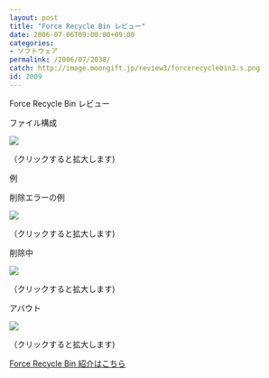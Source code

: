 ```yaml
---
layout: post
title: "Force Recycle Bin レビュー"
date: 2006-07-06T09:00:00+09:00
categories:
- ソフトウェア
permalink: /2006/07/2038/
catch: http://image.moongift.jp/review3/forcerecyclebin3.s.png
id: 2009
---
```

Force Recycle Bin レビュー  
<!--more-->

ファイル構成

  

[![](http://image.moongift.jp/review3/forcerecyclebin1.s.png)](http://image.moongift.jp/review3/forcerecyclebin1.png)  
  
（クリックすると拡大します)

  

例

  

削除エラーの例

  

[![](http://image.moongift.jp/review3/forcerecyclebin2.s.png)](http://image.moongift.jp/review3/forcerecyclebin2.png)  
  
（クリックすると拡大します)

  

削除中

  

[![](http://image.moongift.jp/review3/forcerecyclebin3.s.png)](http://image.moongift.jp/review3/forcerecyclebin3.png)  
  
（クリックすると拡大します)

  

アバウト

  

[![](http://image.moongift.jp/review3/forcerecyclebin4.s.png)](http://image.moongift.jp/review3/forcerecyclebin4.png)  
  
（クリックすると拡大します)

  

[Force Recycle Bin 紹介はこちら](http://fw.moongift.jp/intro/i-2037.html)

